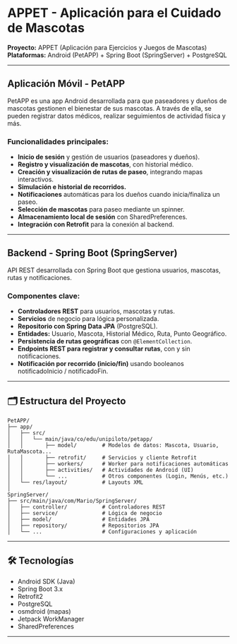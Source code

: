 # APPET - Aplicación para el Cuidado de Mascotas

**Proyecto:** APPET (Aplicación para Ejercicios y Juegos de Mascotas)  
**Plataformas:** Android (PetAPP) + Spring Boot (SpringServer) + PostgreSQL

---

## Aplicación Móvil - PetAPP


PetAPP es una app Android desarrollada para que paseadores y dueños de mascotas gestionen el bienestar de sus mascotas. A través de ella, se pueden registrar datos médicos, realizar seguimientos de actividad física y más.

### Funcionalidades principales:

- **Inicio de sesión** y gestión de usuarios (paseadores y dueños).
- **Registro y visualización de mascotas**, con historial médico.
- **Creación y visualización de rutas de paseo**, integrando mapas interactivos.
- **Simulación e historial de recorridos.**
- **Notificaciones** automáticas para los dueños cuando inicia/finaliza un paseo.
- **Selección de mascotas** para paseo mediante un spinner.
- **Almacenamiento local de sesión** con SharedPreferences.
- **Integración con Retrofit** para la conexión al backend.

---

## Backend - Spring Boot (SpringServer)

API REST desarrollada con Spring Boot que gestiona usuarios, mascotas, rutas y notificaciones.

### Componentes clave:

- **Controladores REST** para usuarios, mascotas y rutas.
- **Servicios** de negocio para lógica personalizada.
- **Repositorio con Spring Data JPA** (PostgreSQL).
- **Entidades:** Usuario, Mascota, Historial Médico, Ruta, Punto Geográfico.
- **Persistencia de rutas geográficas** con `@ElementCollection`.
- **Endpoints REST para registrar y consultar rutas**, con y sin notificaciones.
- **Notificación por recorrido (inicio/fin)** usando booleanos notificadoInicio / notificadoFin.

---


## 🗂️ Estructura del Proyecto

```
PetAPP/
├── app/
│   ├── src/
│   │   └── main/java/co/edu/unipiloto/petapp/
│   │       ├── model/        # Modelos de datos: Mascota, Usuario, RutaMascota...
│   │       ├── retrofit/     # Servicios y cliente Retrofit
│   │       ├── workers/      # Worker para notificaciones automáticas
│   │       ├── activities/   # Actividades de Android (UI)
│   │       └── ...           # Otros componentes (Login, Menús, etc.)
│   └── res/layout/           # Layouts XML
│
SpringServer/
├── src/main/java/com/Mario/SpringServer/
│   ├── controller/           # Controladores REST
│   ├── service/              # Lógica de negocio
│   ├── model/                # Entidades JPA
│   ├── repository/           # Repositorios JPA
│   └── ...                   # Configuraciones y aplicación
```

---

## 🛠️ Tecnologías

- Android SDK (Java)
- Spring Boot 3.x
- Retrofit2
- PostgreSQL
- osmdroid (mapas)
- Jetpack WorkManager
- SharedPreferences
  
---
